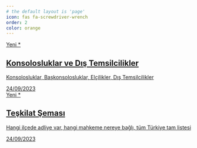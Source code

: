 ```yaml
---
# the default layout is 'page'
icon: fas fa-screwdriver-wrench
order: 2
color: orange
---
```



<div id="post-list" class="flex-grow-1 pe-xl-2 w-100">
  <article class="card-wrapper"> 
    <a href="/konsolosluklar/" class="card post-preview flex-md-row-reverse">
    <span class="badge badge-secondary bg-transparent text-danger">Yeni *</span>
      <div class="card-body d-flex flex-column">
        <h1 class="card-title my-2 mt-md-0">Konsolosluklar ve Dış Temsilcilikler
        </h1>
        <div class="card-text content mt-0 mb-2">
          <p> Konsolosluklar, Başkonsolosluklar, Elçilikler, Dış Temsilcilikler
          </p>
        </div>
        <div class="post-meta flex-grow-1 d-flex align-items-end">
          <div class="me-auto"> 
            <i class="far fa-calendar fa-fw me-1">
            </i> 
            <time>24/09/2023
            </time>             
          </div>          
        </div>
      </div>
      <div class="preview-img d-flex flex-row justify-content-center align-items-center"><i class="fa fa-building-flag fa-fw me-1 fa-3x align-middle" style = "color: #8d6e63"> </i></div>    
    </a>
  </article>
  <article class="card-wrapper"> 
    <a href="/teskilat/" class="card post-preview flex-md-row-reverse">
    <span class="badge badge-secondary bg-transparent text-danger">Yeni *</span>
      <div class="card-body d-flex flex-column">
        <h1 class="card-title my-2 mt-md-0">Teşkilat Şeması
        </h1>
        <div class="card-text content mt-0 mb-2">
          <p> Hangi ilçede adliye var, hangi mahkeme nereye bağlı, tüm Türkiye tam listesi
          </p>
        </div>
        <div class="post-meta flex-grow-1 d-flex align-items-end">
          <div class="me-auto"> 
            <i class="far fa-calendar fa-fw me-1">
            </i> 
            <time>24/09/2023
            </time>             
          </div>          
        </div>
      </div>
      <div class="preview-img d-flex flex-row justify-content-center align-items-center"><i class="fa fa-scale-balanced fa-fw me-1 fa-3x align-middle" style = "color: #76ff03"> </i></div>    
    </a>
  </article>  
</div>
